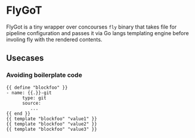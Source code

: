 # FlyGoT

FlyGot is a tiny wrapper over concourses `fly` binary that takes file for pipeline configuration and passes it via Go langs templating engine before involing fly with the rendered contents.

## Usecases

### Avoiding boilerplate code

	{{ define "blockfoo" }}
	- name: {{.}}-git
          type: git
          source:
             ...
	{{ end }}
	{{ template "blockfoo" "value1" }}
	{{ template "blockfoo" "value2" }}
	{{ template "blockfoo" "value3" }}

